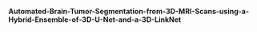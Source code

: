**Automated-Brain-Tumor-Segmentation-from-3D-MRI-Scans-using-a-Hybrid-Ensemble-of-3D-U-Net-and-a-3D-LinkNet**
